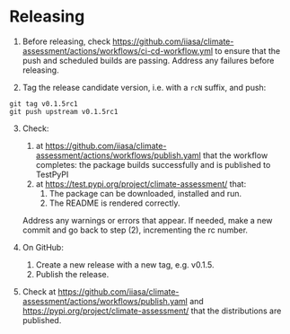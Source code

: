 # Releasing

1. Before releasing, check
   <https://github.com/iiasa/climate-assessment/actions/workflows/ci-cd-workflow.yml> to
   ensure that the push and scheduled builds are passing. Address any failures before
   releasing.

2. Tag the release candidate version, i.e. with a `rcN` suffix, and push:

```console
git tag v0.1.5rc1
git push upstream v0.1.5rc1
```

3. Check:
   1. at <https://github.com/iiasa/climate-assessment/actions/workflows/publish.yaml>
   that the workflow completes: the package builds successfully and is published to
   TestPyPI
   2. at <https://test.pypi.org/project/climate-assessment/> that:
      1. The package can be downloaded, installed and run.
      2. The README is rendered correctly.

    Address any warnings or errors that appear. If needed, make a new
    commit and go back to step (2), incrementing the rc number.

4. On GitHub:
   1. Create a new release with a new tag, e.g. v0.1.5.
   2. Publish the release.

5. Check at <https://github.com/iiasa/climate-assessment/actions/workflows/publish.yaml>
    and <https://pypi.org/project/climate-assessment/> that the distributions are
    published.
